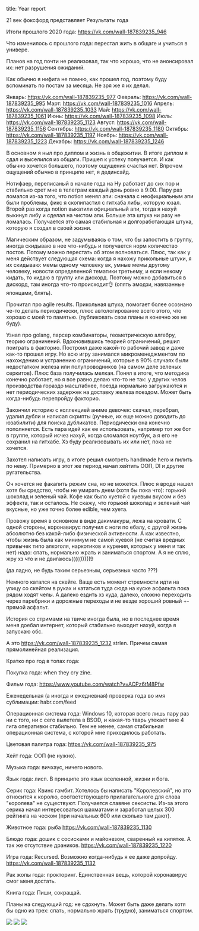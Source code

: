 title: Year report

21 век фоксфорд представляет
Результаты года

Итоги прошлого 2020 года: https://vk.com/wall-187839235_946

Что изменилось с прошлого года: перестал жить в общаге и учиться в универе.

Планов на год почти не реализовал, так что хорошо, что не анонсировал их: нет разрушения ожиданий.

Как обычно я нифига не помню, как прошел год, поэтому буду вспоминать по постам за месяца. Не зря же я их делал.

Январь: https://vk.com/wall-187839235_977
Февраль: https://vk.com/wall-187839235_995
Март: https://vk.com/wall-187839235_1016
Апрель: https://vk.com/wall-187839235_1033
Май: https://vk.com/wall-187839235_1061
Июнь: https://vk.com/wall-187839235_1098
Июль: https://vk.com/wall-187839235_1123
Август: https://vk.com/wall-187839235_1156
Сентябрь: https://vk.com/wall-187839235_1180
Октябрь: https://vk.com/wall-187839235_1197
Ноябрь: https://vk.com/wall-187839235_1223
Декабрь: https://vk.com/wall-187839235_1246

В основном я ныл про диплом и жизнь в общежитии. В итоге диплом я сдал и выселился из общаги. Пришел к успеху получается. И как обычно хочется большего, поэтому ощущения счастья нет. Впрочем ощущений обычно в принципе нет, я дединсайд.

Нотифаер, переписаный в начале года на Hy работает до сих пор и стабильно срет мне в телеграм каждый день ровно в 9:00. Пару раз ломался из-за того, что notion менял апи: сначала с неофициальным апи были проблемы, фикс я скопипастил с гитхаба либы, которую юзал. Второй раз когда notion выкатили официальный апи, тогда я нахуй выкинул либу и сделал на чистом апи. Больше эта штука ни разу не ломалась. Получается это самая стабильная и долгоработающая штука, которую я создал в своей жизни.

Магическим образом, не задумываясь о том, что бы запостить в группу, иногда скидываю в нее что-нибудь и получается норм количество постов. Потому можно перестать об этом волноваться. Плюс, так как у меня действует следующая схема: когда я нахожу прикольные штуки, я их скидываю: мемы одному человеку вк, умные мемы другому человеку, новости определенной тематики третьему, и если некому кидать, то кидаю в группу или дискорд. Поэтому можно добавиться в дискорд, там иногда что-то происходит👌 (опять эмодзи, навязанные японцами, блять).

Прочитал про agile results. Прикольная штука, помогает более осознано че-то делать периодически, плюс автологирование всего этого, что хорошо с моей то памятью. (публиковать свои планы я конечно же не буду).

Узнал про golang, парсер комбинаторы, геометрическую алгебру, теорию ограничений. Вдохновившись теорией ограничений, решил поиграть в факторио. Построил даже какой-то рабочий завод и даже как-то прошел игру. Но всю игру занимался микроменеджментом по нахождению и устранению ограничений, которые в 90% случаях были недостатком железа или полупроводников (на самом деле зеленых серкитов). Плюс база получилась мелкая. Понял в итоге, что методика конечно работает, но я все равно делаю что-то не так: у других челов производства гораздо масштабнее, поезда нормально загружаются и нет периодических задержек на доставку железа поездом. Может быть когда-нибудь перепройду факторио.

Закончил историю с коллекцией аниме девочек: скачал, перебрал, удалил дубли и написал скрипты (ручные, их еще можно доводить до юзабилити) для поиска дубликатов. Периодически она конечно пополняется. Есть пара идей как ее использовать, например тот же бот в группе, который исчез нахуй, когда сломался ноутбук, а я его не сохранил на гитхабе. Хз буду реализовывать их или нет, пока не хочется.

Захотел написать игру, в итоге решил смотреть handmade hero и пилить по нему. Примерно в этот же период начал хейтить ООП, DI и другие ругательства.

Оч хочется не факапить режим сна, но не можется. Плюс я вроде нашел хотя бы средство, чтобы не умирать днем (хотя бы пока что): горький шоколад и зеленый чай. Кофе как было хуетой с хуевым вкусом и без эффекта, так и осталось. Не скажу, что горький шоколад и зеленый чай вкусные, но уже точно более edible, чем хуета.

Провожу время в основном в виде дакимакуры, лежа на кровати. С одной стороны, коронавирус получил с ноги по ебалу, с другой жизнь абсолютно без какой-либо физической активности. А как известно, чтобы жизнь была как минимум не самой хуевой (не считая вредных привычек типо алкоголя, наркотиков и курения, которых у меня и так нет) надо: спать, нормально жрать и заниматься спортом. А я не сплю, жру хз что и не двигаюсь((((((((((9

(да ладно, не будь таким серьезным, серьезных часто ???)

Немного катался на скейте. Ваще есть момент стремности идти на улицу со скейтом в руках и кататься туда сюда на куске асфальта пока рядом ходят челы. А далеко ездить хз куда, далеко, сложно переходить через паребрики и дорожные переходы и не везде хороший ровный +- прямой асфальт.

История со стримами на твиче иногда была, но в последнее время меня доебал интернет, который стабильно выходит нахуй, когда я запускаю обс.

А это https://vk.com/wall-187839235_1232 strlen. Причем самая прямолинейная реализация.

Кратко про год в топах года:

Покупка года: when they cry zine.

Фильм года: https://www.youtube.com/watch?v=ACPz6tM8Pfw

Еженедельная (а иногда и ежедневная) проверка года во имя сублимации: habr.com/feed

Операционная система года: Windows 10, которая всего лишь пару раз ни с того, ни с сего вылетела в BSOD, и какая-то тварь утекает мне 4 гига оперативки стабильно. Тем не менее, самая стабильная операционная система, с которой мне приходилось работать.

Цветовая палитра года: https://vk.com/wall-187839235_975

Хейт года: ООП (не нужно).

Музыка года: вичхаус, ничего нового.

Язык года: лисп. В принципе это язык вселенной, жизни и бога.

Серик года: Квинс гамбит. Хотелось бы написать "Королевский", но это относится к королю, соответствующего прилагательного для слова "королева" не существуют. Получается славяне сексисты. Из-за этого серика начал интересоваться шахматами и заработал целых 300 рейтинга на ческом (при начальных 600 или сколько там дают).

Животное года: рыба https://vk.com/wall-187839235_1130

Блюдо года: дошик с сосисками и майонезом, сваренный на кипятке. А так же отсутствие драников. https://vk.com/wall-187839235_1220

Игра года: Recursed. Возможно когда-нибудь я ее даже допройду. https://vk.com/wall-187839235_1132

Рак жопы года: прокторинг. Единственная вещь, которой коронавирус смог меня достать.

Книга года: Пиши, сокращай.

Планы на следующий год: не сдохнуть. Может быть даже делать хотя бы одно из трех: спать, нормально жрать (трудно), заниматься спортом.

![](/static/img/y0ViPivkAS0.jpg)
![](/static/img/zkH6zgo4ebU.jpg)
![](/static/img/mbu5vnYvkwk.jpg)

